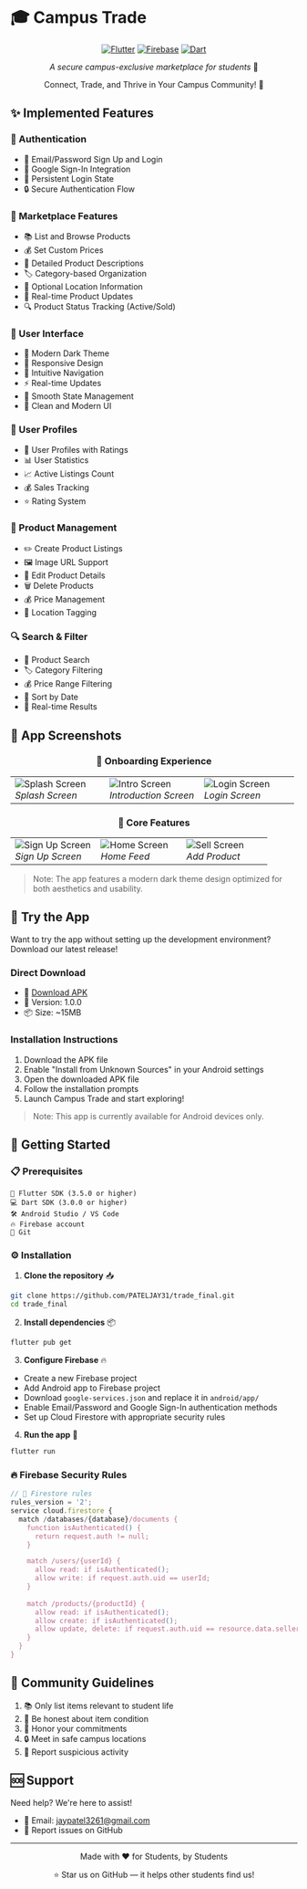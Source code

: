 # 🎓 Campus Trade

<div align="center">

[![Flutter](https://img.shields.io/badge/Flutter-3.5.0+-02569B?style=for-the-badge&logo=flutter&logoColor=white)](https://flutter.dev)
[![Firebase](https://img.shields.io/badge/Firebase-FFCA28?style=for-the-badge&logo=firebase&logoColor=black)](https://firebase.google.com)
[![Dart](https://img.shields.io/badge/Dart-3.0.0+-0175C2?style=for-the-badge&logo=dart&logoColor=white)](https://dart.dev)

*A secure campus-exclusive marketplace for students* 🚀

Connect, Trade, and Thrive in Your Campus Community! 🌟

</div>

## ✨ Implemented Features

### 🔐 Authentication
- 📧 Email/Password Sign Up and Login
- 🔄 Google Sign-In Integration
- 💾 Persistent Login State
- 🔒 Secure Authentication Flow

### 🏪 Marketplace Features
- 📚 List and Browse Products
- 💰 Set Custom Prices
- 📝 Detailed Product Descriptions
- 🏷️ Category-based Organization
- 📍 Optional Location Information
- 💫 Real-time Product Updates
- 🔍 Product Status Tracking (Active/Sold)

### 🎨 User Interface
- 🌙 Modern Dark Theme
- 📱 Responsive Design
- 🎯 Intuitive Navigation
- ⚡ Real-time Updates
- 🔄 Smooth State Management
- 🎨 Clean and Modern UI

### 👤 User Profiles
- 👥 User Profiles with Ratings
- 📊 User Statistics
- 📈 Active Listings Count
- 💰 Sales Tracking
- ⭐ Rating System

### 💼 Product Management
- ✏️ Create Product Listings
- 🖼️ Image URL Support
- 📝 Edit Product Details
- 🗑️ Delete Products
- 💰 Price Management
- 📍 Location Tagging

### 🔍 Search & Filter
- 🔎 Product Search
- 🏷️ Category Filtering
- 💰 Price Range Filtering
- 📅 Sort by Date
- 🔄 Real-time Results

## 📱 App Screenshots

<div align="center">

### 🚀 Onboarding Experience

<table>
  <tr>
    <td width="33%">
      <img src="screenshots/splash.png" alt="Splash Screen" title="Splash Screen"/>
      <br />
      <em>Splash Screen</em>
    </td>
    <td width="33%">
      <img src="screenshots/intro.png" alt="Intro Screen" title="Intro Screen"/>
      <br />
      <em>Introduction Screen</em>
    </td>
    <td width="33%">
      <img src="screenshots/login.png" alt="Login Screen" title="Login Screen"/>
      <br />
      <em>Login Screen</em>
    </td>
  </tr>
</table>

### 🏪 Core Features

<table>
  <tr>
    <td width="33%">
      <img src="screenshots/signup.png" alt="Sign Up Screen" title="Sign Up Screen"/>
      <br />
      <em>Sign Up Screen</em>
    </td>
    <td width="33%">
      <img src="screenshots/home.png" alt="Home Screen" title="Home Screen"/>
      <br />
      <em>Home Feed</em>
    </td>
    <td width="33%">
      <img src="screenshots/sell.png" alt="Sell Screen" title="Sell Screen"/>
      <br />
      <em>Add Product</em>
    </td>
  </tr>
</table>

</div>

> Note: The app features a modern dark theme design optimized for both aesthetics and usability.

## 📲 Try the App

Want to try the app without setting up the development environment? Download our latest release!

### Direct Download
- 📱 [Download APK](https://github.com/PATELJAY31/trade_final/app-release.apk)
- 🔄 Version: 1.0.0
- 📦 Size: ~15MB

### Installation Instructions
1. Download the APK file
2. Enable "Install from Unknown Sources" in your Android settings
3. Open the downloaded APK file
4. Follow the installation prompts
5. Launch Campus Trade and start exploring!

> Note: This app is currently available for Android devices only.

## 🚀 Getting Started

### 📋 Prerequisites
```
📱 Flutter SDK (3.5.0 or higher)
💻 Dart SDK (3.0.0 or higher)
🛠️ Android Studio / VS Code
🔥 Firebase account
🐙 Git
```

### ⚙️ Installation

1. **Clone the repository** 📥
```bash
git clone https://github.com/PATELJAY31/trade_final.git
cd trade_final
```

2. **Install dependencies** 📦
```bash
flutter pub get
```

3. **Configure Firebase** 🔥
- Create a new Firebase project
- Add Android app to Firebase project
- Download `google-services.json` and replace it in `android/app/`
- Enable Email/Password and Google Sign-In authentication methods
- Set up Cloud Firestore with appropriate security rules

4. **Run the app** 🚀
```bash
flutter run
```

### 🔥 Firebase Security Rules

```javascript
// 📝 Firestore rules
rules_version = '2';
service cloud.firestore {
  match /databases/{database}/documents {
    function isAuthenticated() {
      return request.auth != null;
    }

    match /users/{userId} {
      allow read: if isAuthenticated();
      allow write: if request.auth.uid == userId;
    }
    
    match /products/{productId} {
      allow read: if isAuthenticated();
      allow create: if isAuthenticated();
      allow update, delete: if request.auth.uid == resource.data.sellerId;
    }
  }
}
```

## 🤝 Community Guidelines

1. 📚 Only list items relevant to student life
2. 💯 Be honest about item condition
3. 🤝 Honor your commitments
4. 🔒 Meet in safe campus locations
5. 📝 Report suspicious activity

## 🆘 Support

Need help? We're here to assist!

- 📧 Email: jaypatel3261@gmail.com
- 🐛 Report issues on GitHub

---

<div align="center">

Made with ❤️ for Students, by Students

⭐ Star us on GitHub — it helps other students find us!

</div>
